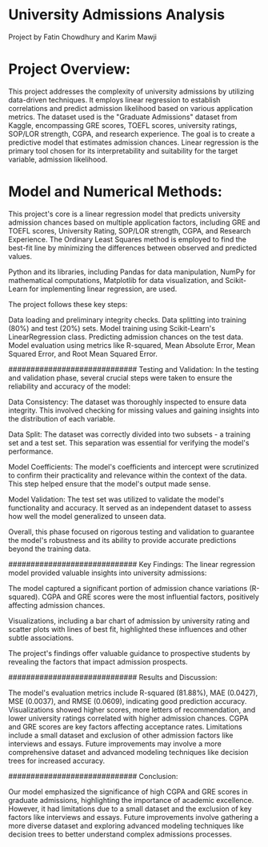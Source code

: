# University Admissions Analysis
Project by Fatin Chowdhury and Karim Mawji

# Project Overview:

This project addresses the complexity of university admissions by utilizing data-driven techniques.
It employs linear regression to establish correlations and predict admission likelihood based on various application metrics.
The dataset used is the "Graduate Admissions" dataset from Kaggle, encompassing GRE scores, TOEFL scores, university ratings, SOP/LOR strength, CGPA, and research experience.
The goal is to create a predictive model that estimates admission chances.
Linear regression is the primary tool chosen for its interpretability and suitability for the target variable, admission likelihood.

# Model and Numerical Methods:
This project's core is a linear regression model that predicts university admission chances based on multiple application factors,
including GRE and TOEFL scores, University Rating, SOP/LOR strength, CGPA, and Research Experience.
The Ordinary Least Squares method is employed to find the best-fit line by minimizing the differences between observed and predicted values.

Python and its libraries, including Pandas for data manipulation, NumPy for mathematical computations,
Matplotlib for data visualization, and Scikit-Learn for implementing linear regression, are used.

The project follows these key steps:

Data loading and preliminary integrity checks.
Data splitting into training (80%) and test (20%) sets.
Model training using Scikit-Learn's LinearRegression class.
Predicting admission chances on the test data.
Model evaluation using metrics like R-squared, Mean Absolute Error, Mean Squared Error, and Root Mean Squared Error.


#############################
Testing and Validation:
In the testing and validation phase, several crucial steps were taken to ensure the reliability and accuracy of the model:

Data Consistency: The dataset was thoroughly inspected to ensure data integrity.
This involved checking for missing values and gaining insights into the distribution of each variable.

Data Split: The dataset was correctly divided into two subsets - a training set and a test set.
This separation was essential for verifying the model's performance.

Model Coefficients: The model's coefficients and intercept were scrutinized to confirm their practicality and relevance within the context of the data.
This step helped ensure that the model's output made sense.

Model Validation: The test set was utilized to validate the model's functionality and accuracy.
It served as an independent dataset to assess how well the model generalized to unseen data.

Overall, this phase focused on rigorous testing and validation to guarantee the model's robustness
and its ability to provide accurate predictions beyond the training data.


#############################
Key Findings:
The linear regression model provided valuable insights into university admissions:

The model captured a significant portion of admission chance variations (R-squared).
CGPA and GRE scores were the most influential factors, positively affecting admission chances.

Visualizations, including a bar chart of admission by university rating and scatter plots with lines of best fit,
highlighted these influences and other subtle associations.

The project's findings offer valuable guidance to prospective students by revealing the factors that impact admission prospects.

#############################
Results and Discussion:

The model's evaluation metrics include R-squared (81.88%), MAE (0.0427), MSE (0.0037), and RMSE (0.0609), indicating good prediction accuracy.
Visualizations showed higher scores, more letters of recommendation, and lower university ratings correlated with higher admission chances.
CGPA and GRE scores are key factors affecting acceptance rates.
Limitations include a small dataset and exclusion of other admission factors like interviews and essays.
Future improvements may involve a more comprehensive dataset and advanced modeling techniques like decision trees for increased accuracy.

#############################
Conclusion:

Our model emphasized the significance of high CGPA and GRE scores in graduate admissions, highlighting the importance of academic excellence.
However, it had limitations due to a small dataset and the exclusion of key factors like interviews and essays.
Future improvements involve gathering a more diverse dataset and exploring advanced modeling techniques like decision trees
to better understand complex admissions processes.
